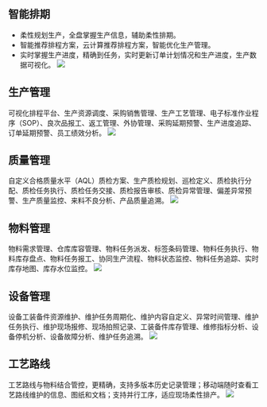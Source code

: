 ## 智能排期
- 柔性规划生产，全盘掌握生产信息，辅助柔性排期。
- 智能推荐排程方案，云计算推荐排程方案，智能优化生产管理。
- 实时掌握生产进度，精确到任务，实时更新订单计划情况和生产进度，生产数据可视化。
![](https://qcloudimg.tencent-cloud.cn/raw/03589dbc3ac4f1f9f5e09b6a08ec3628.png)

## 生产管理
可视化排程平台、生产资源调度、采购销售管理、生产工艺管理、电子标准作业程序（SOP）、良次品报工、返工管理、外协管理、采购延期预警、生产进度追踪、订单延期预警、员工绩效分析。
![](https://qcloudimg.tencent-cloud.cn/raw/bfcb31a02495b7970abb72d2a6fb139d.png)

## 质量管理
自定义合格质量水平（AQL）质检方案、生产质检规划、巡检定义、质检执行分配、质检任务执行、质检任务交接、质检报告审核、质检异常管理、偏差异常预警、生产质量监控、来料不良分析、产品质量追溯。
![](https://qcloudimg.tencent-cloud.cn/raw/bb84b19ba078e5cc3caae4bd7a4771c1.png)

## 物料管理
物料需求管理、仓库库容管理、物料任务派发、标签条码管理、物料任务执行、物料库存盘点、物料任务报工、协同生产流程、物料状态监控、物料任务追踪、实时库存地图、库存水位监控。
![](https://qcloudimg.tencent-cloud.cn/raw/2487becff795b1ea8a2f2701c95dfac2.png)

## 设备管理
设备工装备件资源维护、维护任务周期化、维护内容自定义、异常时间管理、维护任务执行、维护现场报修、现场拍照记录、工装备件库存管理、维修指标分析、设备停机分析、设备故障分析、维护任务追溯。
![](https://qcloudimg.tencent-cloud.cn/raw/afbd53b1e5eca89a9712b58b833beff0.png)

## 工艺路线
工艺路线与物料结合管控，更精确，支持多版本历史记录管理；移动端随时查看工艺路线维护的信息、图纸和文档；支持并行工序，适应现场柔性排产。
![](https://qcloudimg.tencent-cloud.cn/raw/a164adae3edcde8a935c3292df62b388.png)


